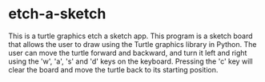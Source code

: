 # etch-a-sketch
This is a turtle graphics etch a sketch app.
This program is a sketch board that allows the user to draw using the Turtle graphics library in Python. The user can move the turtle forward and backward, and turn it left and right using the 'w', 'a', 's' and 'd' keys on the keyboard. Pressing the 'c' key will clear the board and move the turtle back to its starting position.
